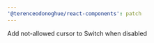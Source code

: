 ```yaml
---
'@terenceodonoghue/react-components': patch
---
```


Add not-allowed cursor to Switch when disabled
